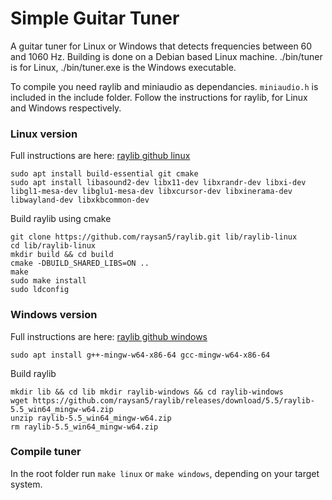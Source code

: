 # Simple Guitar Tuner
A guitar tuner for Linux or Windows that detects frequencies between 60 and 1060 Hz. Building is done on a Debian based Linux machine. ./bin/tuner is for Linux, ./bin/tuner.exe is the Windows executable.

To compile you need raylib and miniaudio as dependancies. `miniaudio.h` is included in the include folder. Follow the instructions for raylib, for Linux and Windows respectively.

### Linux version

Full instructions are here: [raylib github linux](https://github.com/raysan5/raylib/wiki/Working-on-GNU-Linux)

```
sudo apt install build-essential git cmake
sudo apt install libasound2-dev libx11-dev libxrandr-dev libxi-dev libgl1-mesa-dev libglu1-mesa-dev libxcursor-dev libxinerama-dev libwayland-dev libxkbcommon-dev
```

Build raylib using cmake
```
git clone https://github.com/raysan5/raylib.git lib/raylib-linux
cd lib/raylib-linux
mkdir build && cd build
cmake -DBUILD_SHARED_LIBS=ON ..
make
sudo make install
sudo ldconfig
```

### Windows version

Full instructions are here: [raylib github windows](https://github.com/raysan5/raylib/wiki/Working-on-GNU-Linux)

`sudo apt install g++-mingw-w64-x86-64 gcc-mingw-w64-x86-64`

Build raylib
```
mkdir lib && cd lib mkdir raylib-windows && cd raylib-windows
wget https://github.com/raysan5/raylib/releases/download/5.5/raylib-5.5_win64_mingw-w64.zip
unzip raylib-5.5_win64_mingw-w64.zip
rm raylib-5.5_win64_mingw-w64.zip
```

### Compile tuner

In the root folder run `make linux` or `make windows`, depending on your target system.
